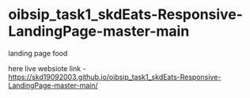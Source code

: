 # oibsip_task1_skdEats-Responsive-LandingPage-master-main
 landing page food

here live websiote link -https://skd19092003.github.io/oibsip_task1_skdEats-Responsive-LandingPage-master-main/
